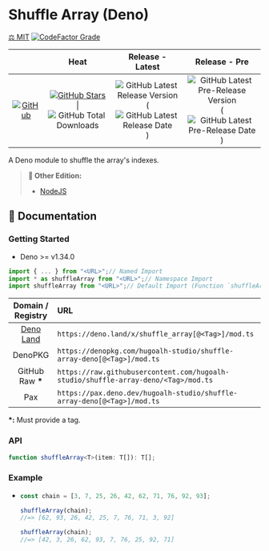 # Shuffle Array (Deno)

[⚖️ MIT](./LICENSE.md)
[![CodeFactor Grade](https://img.shields.io/codefactor/grade/github/hugoalh-studio/shuffle-array-deno?label=Grade&logo=codefactor&logoColor=ffffff&style=flat-square "CodeFactor Grade")](https://www.codefactor.io/repository/github/hugoalh-studio/shuffle-array-deno)

|  | **Heat** | **Release - Latest** | **Release - Pre** |
|:-:|:-:|:-:|:-:|
| [![GitHub](https://img.shields.io/badge/GitHub-181717?logo=github&logoColor=ffffff&style=flat-square "GitHub")](https://github.com/hugoalh-studio/shuffle-array-deno) | [![GitHub Stars](https://img.shields.io/github/stars/hugoalh-studio/shuffle-array-deno?label=&logoColor=ffffff&style=flat-square "GitHub Stars")](https://github.com/hugoalh-studio/shuffle-array-deno/stargazers) \| ![GitHub Total Downloads](https://img.shields.io/github/downloads/hugoalh-studio/shuffle-array-deno/total?label=&style=flat-square "GitHub Total Downloads") | ![GitHub Latest Release Version](https://img.shields.io/github/release/hugoalh-studio/shuffle-array-deno?sort=semver&label=&style=flat-square "GitHub Latest Release Version") (![GitHub Latest Release Date](https://img.shields.io/github/release-date/hugoalh-studio/shuffle-array-deno?label=&style=flat-square "GitHub Latest Release Date")) | ![GitHub Latest Pre-Release Version](https://img.shields.io/github/release/hugoalh-studio/shuffle-array-deno?include_prereleases&sort=semver&label=&style=flat-square "GitHub Latest Pre-Release Version") (![GitHub Latest Pre-Release Date](https://img.shields.io/github/release-date-pre/hugoalh-studio/shuffle-array-deno?label=&style=flat-square "GitHub Latest Pre-Release Date")) |

A Deno module to shuffle the array's indexes.

> **🔗 Other Edition:**
>
> - [NodeJS](https://github.com/hugoalh-studio/shuffle-array-nodejs)

## 📓 Documentation

### Getting Started

- Deno >= v1.34.0

```ts
import { ... } from "<URL>";// Named Import
import * as shuffleArray from "<URL>";// Namespace Import
import shuffleArray from "<URL>";// Default Import (Function `shuffleArray`)
```

| **Domain / Registry** | **URL** |
|:-:|:--|
| [Deno Land](https://deno.land/x/shuffle_array) | `https://deno.land/x/shuffle_array[@<Tag>]/mod.ts` |
| DenoPKG | `https://denopkg.com/hugoalh-studio/shuffle-array-deno[@<Tag>]/mod.ts` |
| GitHub Raw **\*** | `https://raw.githubusercontent.com/hugoalh-studio/shuffle-array-deno/<Tag>/mod.ts` |
| Pax | `https://pax.deno.dev/hugoalh-studio/shuffle-array-deno[@<Tag>]/mod.ts` |

**\*:** Must provide a tag.

### API

```ts
function shuffleArray<T>(item: T[]): T[];
```

### Example

- ```ts
  const chain = [3, 7, 25, 26, 42, 62, 71, 76, 92, 93];
  
  shuffleArray(chain);
  //=> [62, 93, 26, 42, 25, 7, 76, 71, 3, 92]
  
  shuffleArray(chain);
  //=> [42, 3, 26, 62, 93, 7, 76, 25, 92, 71]
  ```
